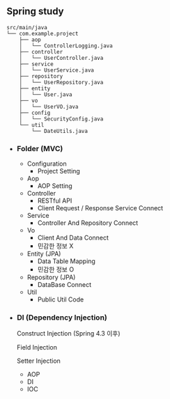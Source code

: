 ## Spring study

```
src/main/java
└── com.example.project
    ├── aop
    │   └── ControllerLogging.java
    ├── controller
    │   └── UserController.java
    ├── service
    │   └── UserService.java
    ├── repository
    │   └── UserRepository.java
    ├── entity
    │   └── User.java
    ├── vo
    │   └── UserVO.java
    ├── config
    │   └── SecurityConfig.java
    └── util
        └── DateUtils.java

```

 - ### Folder (MVC)
   - Configuration
     - Project Setting
   - Aop
     - AOP Setting
   - Controller
     - RESTful API
     - Client Request / Response Service Connect
   - Service
     - Controller And Repository Connect
   - Vo
     - Client And Data Connect
     - 민감한 정보 X
   - Entity (JPA)
     - Data Table Mapping
     - 민감한 정보 O
   - Repository (JPA)
     - DataBase Connect
   - Util
     - Public Util Code
    
  
 - ### DI (Dependency Injection)

    Construct Injection (Spring 4.3 이후)

    Field Injection

    Setter Injection

   - AOP
   - DI
   - IOC
